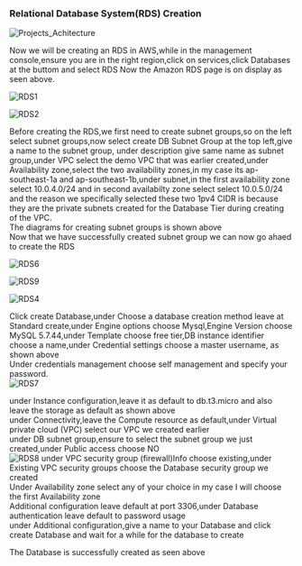 ### Relational Database System(RDS) Creation
![Projects_Achitecture](https://github.com/AdventureLouis/Host-a-wordpress-website-in-AWS/assets/161846069/b01fe126-d04f-4d21-87a7-06e44dc2d1d7)

Now we will be creating an RDS in AWS,while in the management console,ensure you are in the right region,click on services,click Databases at the buttom and select RDS
Now the Amazon RDS page is on display as seen above.
<br>

![RDS1](https://github.com/AdventureLouis/Host-a-wordpress-website-in-AWS/assets/161846069/68a0a578-13d3-49c1-853b-aeea459f7d0b)

![RDS2](https://github.com/AdventureLouis/Host-a-wordpress-website-in-AWS/assets/161846069/004548f9-264c-4913-bf53-2bc3ad975407)

Before creating the RDS,we first need to create subnet groups,so on the left select subnet groups,now select create DB Subnet Group at the top left,give a name to the subnet group,
under description give same name as subnet group,under VPC select the demo VPC that was earlier created,under Availability zone,select the two availability zones,in my case its ap-southeast-1a and ap-southeast-1b,under subnet,in the first availability zone select 10.0.4.0/24 and in second availabilty zone select select 10.0.5.0/24 and the reason we specifically selected these two 1pv4 CIDR is because they are the private subnets created for the  Database Tier during creating of the VPC.
<br>
The diagrams for creating subnet groups is shown above
<br>
Now that we have successfully created subnet group we can now go ahaed to create the RDS
<br>

![RDS6](https://github.com/AdventureLouis/Host-a-wordpress-website-in-AWS/assets/161846069/c8c94d93-ad10-4b38-824f-b8cc9daa46f6)

![RDS9](https://github.com/AdventureLouis/Host-a-wordpress-website-in-AWS/assets/161846069/09ed5083-daf2-4e90-bcca-46c421423afd)

![RDS4](https://github.com/AdventureLouis/Host-a-wordpress-website-in-AWS/assets/161846069/c6672b3c-8a50-4c98-95a9-94d64be30db4)

Click create Database,under Choose a database creation method leave at Standard create,under Engine options choose Mysql,Engine Version choose MySQL 5.7.44,under Template choose free tier,DB instance identifier choose a name,under Credential settings choose a master username, as shown above
<br>
Under credentials management choose self management and specify your password.
<br>
![RDS7](https://github.com/AdventureLouis/Host-a-wordpress-website-in-AWS/assets/161846069/c60b3390-106b-4fef-aea9-96d82dad3484)

under Instance configuration,leave it as default to db.t3.micro and also leave the storage as default as shown above
<br>
under Connectivity,leave the Compute resource as default,under Virtual private cloud (VPC) select our VPC we created earlier
<br>
under DB subnet group,ensure to select the subnet group we just created,under Public access choose NO
<br>
![RDS8](https://github.com/AdventureLouis/Host-a-wordpress-website-in-AWS/assets/161846069/213a6e90-8111-4532-abc7-0211550d463b)
under VPC security group (firewall)Info choose existing,under Existing VPC security groups choose the Database security group we created
<br>
Under Availability zone select any of your choice in my case I will choose the first Availability zone 
<br>
Additional configuration leave default at port 3306,under Database authentication leave default to password usage
<br>
under Additional configuration,give a name to your Database and click create Database and wait for a while for the database to create

The Database is successfully  created as seen above

